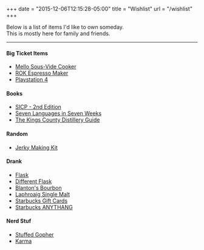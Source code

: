 +++
date = "2015-12-06T12:15:28-05:00"
title = "Wishlist"
url = "/wishlist"
+++

Below is a list of items I'd like to own someday. <br>
This is mostly here for family and friends.

<hr>

#### Big Ticket Items
  - [Mello Sous-Vide Cooker](https://www.cookmellow.com/meet-mellow)
  - [ROK Espresso Maker](http://www.amazon.com/ROK-Presso-Manual-Espresso-Maker/dp/B00AV1E0GI/ref=sr_1_1?ie=UTF8&qid=1446649134&sr=8-1&keywords=rok+espresso)
  - [Playstation 4](http://www.amazon.com/PlayStation-500GB-Uncharted-Nathan-Collection-4/dp/B014U0GRXE/ref=sr_1_3?ie=UTF8&qid=1446648612&sr=8-3&keywords=Playstation+4)

#### Books
  - [SICP - 2nd Edition](http://www.amazon.com/Structure-Interpretation-Computer-Programs-Engineering/dp/0262510871/ref=sr_1_1?ie=UTF8&qid=1449602621&sr=8-1&keywords=structure+and+interpretation+of+computer+programs)
  - [Seven Languages in Seven Weeks](http://www.amazon.com/Seven-Languages-Weeks-Programming-Programmers/dp/193435659X/ref=sr_1_1?ie=UTF8&qid=1449603163&sr=8-1&keywords=seven-languages-in-seven-weeks)
  - [The Kings County Distillery Guide](http://www.amazon.com/dp/1419709909/ref=wl_it_dp_o_pd_nS_ttl?_encoding=UTF8&colid=DACRJI3RKFQ5&coliid=I1MK0F47R898JH)

#### Random
  - [Jerky Making Kit](https://www.fleishers.com/products/diy-jerky-kit/)

#### Drank
  - [Flask](http://www.vsslgear.com/collections/vssl/products/flask)
  - [Different Flask](http://www.amazon.com/exec/obidos/ASIN/B00RZRKDK8)
  - [Blanton's Bourbon](https://www.blantonsbourbon.com/)
  - [Laphroaig Single Malt](http://www.laphroaig.com/)
  - [Starbucks Gift Cards](http://www.starbucks.com/)
  - [Starbucks ANYTHANG](http://www.starbucks.com/)

#### Nerd Stuf
  - [Stuffed Gopher](https://www.googlemerchandisestore.com/Google+Redesign/Fun/Go+Gopher+Blue+Squishable.axd)
  - [Karma](https://yourkarma.com)
